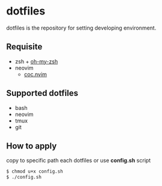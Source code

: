 # dotfiles
dotfiles is the repository for setting developing environment.

## Requisite
* zsh + [oh-my-zsh](https://github.com/ohmyzsh/ohmyzsh)
* neovim
  * [coc.nvim](https://github.com/neoclide/coc.nvim)

## Supported dotfiles
* bash
* neovim
* tmux
* git

## How to apply
copy to specific path each dotfiles or use **config.sh** script
```Bash
$ chmod u+x config.sh
$ ./config.sh
```
